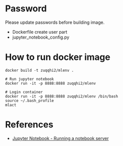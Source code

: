 # Password

Please update passwords before building image.

- Dockerfile create user part
- jupyter_notebook_config.py

# How to run docker image

    docker build -t zuqqhi2/mlenv .

    # Run jupyter notebook
    docker run -it -p 8888:8888 zuqqhi2/mlenv

    # Login container
    docker run -it -p 8888:8888 zuqqhi2/mlenv /bin/bash
    source ~/.bash_profile
    mlact

# References

- [Jupyter Notebook - Running a notebook server](http://jupyter-notebook.readthedocs.io/en/latest/public_server.html)
